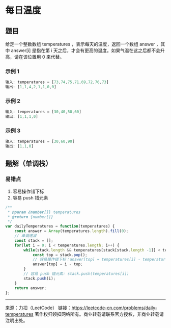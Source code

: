# 每日温度

## 题目

给定一个整数数组 temperatures ，表示每天的温度，返回一个数组 answer ，其中 answer[i] 是指在第 i 天之后，才会有更高的温度。如果气温在这之后都不会升高，请在该位置用 0 来代替。

### 示例 1

```js
输入: temperatures = [73,74,75,71,69,72,76,73]
输出: [1,1,4,2,1,1,0,0]
```

### 示例 2

```js
输入: temperatures = [30,40,50,60]
输出: [1,1,1,0]
```

### 示例 3

```js
输入: temperatures = [30,60,90]
输出: [1,1,0]

```

## 题解（单调栈）

### 易错点

1. 容易操作错下标
2. 容易 push 错元素

```js
/**
 * @param {number[]} temperatures
 * @return {number[]}
 */
var dailyTemperatures = function(temperatures) {
    const answer = Array(temperatures.length).fill(0);
    // 单调递减
    const stack = [];
    for(let i = 0; i < temperatures.length; i++) {
        while(stack.length && temperatures[stack[stack.length -1]] < temperatures[i]) {
            const top = stack.pop();
            // 容易操作错下标：answer[top] = temperatures[i] - temperatures[top];
            answer[top] = i - top;
        }
        // 容易 push 错元素: stack.push(temperatures[i])
        stack.push(i);
    }
    return answer;
};
```

----
来源：力扣（LeetCode）
链接：https://leetcode-cn.com/problems/daily-temperatures
著作权归领扣网络所有。商业转载请联系官方授权，非商业转载请注明出处。
